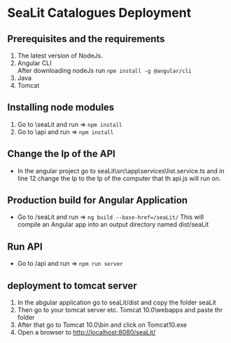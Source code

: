 # SeaLit Catalogues Deployment

## Prerequisites and the requirements

1. The latest version of NodeJs.
2. Angular CLI  
  After downloading nodeJs run `npm install -g @angular/cli`
3. Java
4. Tomcat

## Installing node modules

1. Go to \seaLit and run => `npm install`
2. Go to \api and run => `npm install`

## Change the Ip of the API

- In the angular project go to seaLit\src\app\services\list.service.ts and in line 12 change the Ip to the Ip of the computer that th api.js will run on.

## Production build for Angular Application

- Go to /seaLit and run => `ng build --base-href=/seaLit/`
This will compile an Angular app into an output directory named dist/seaLit

## Run API

- Go to /api and run => `npm run server`

## deployment to tomcat server

1. In the abgular application go to seaLit/dist and copy the folder seaLit
2. Then go to your tomcat server etc. Tomcat 10.0\webapps and paste thr folder
3. After that go to Tomcat 10.0\bin and click on Tomcat10.exe
4. Open a browser to <http://localhost:8080/seaLit/>
